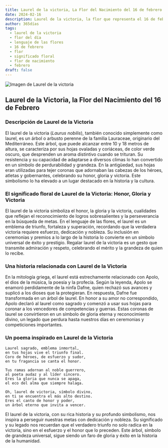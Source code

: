 ```yaml
---
title: Laurel de la victoria, La Flor del Nacimiento del 16 de febrero
date: 2024-02-16
description: Laurel de la victoria, la flor que representa el 16 de febrero, simboliza Honor, gloria y victoria. Descubre su fascinante historia, significado en el lenguaje de las flores y una poesía que celebra su belleza.
author: 365días
tags:
  - laurel de la victoria
  - flor del día
  - lenguaje de las flores
  - 16 de febrero
  - flor
  - significado floral
  - flor de nacimiento
  - febrero
draft: false
---
```



![Imagen de Laurel de la victoria](https://cdn.pixabay.com/photo/2017/09/23/19/24/laurel-2779880_640.jpg#center)


## Laurel de la Victoria, la Flor del Nacimiento del 16 de Febrero

### Descripción de Laurel de la Victoria

El laurel de la victoria (_Laurus nobilis_), también conocido simplemente como laurel, es un árbol o arbusto perenne de la familia Lauraceae, originario del Mediterráneo. Este árbol, que puede alcanzar entre 10 y 18 metros de altura, se caracteriza por sus hojas ovaladas y coriáceas, de color verde oscuro, que desprenden un aroma distintivo cuando se trituran. Su resistencia y su capacidad de adaptarse a diversos climas lo han convertido en un símbolo de perdurabilidad y grandeza. En la antigüedad, sus hojas eran utilizadas para tejer coronas que adornaban las cabezas de los héroes, atletas y gobernantes, celebrando su honor, gloria y victoria. Este simbolismo lo ha elevado a un lugar destacado en la historia y la cultura.

### El significado floral de Laurel de la Victoria: Honor, Gloria y Victoria

El laurel de la victoria simboliza el honor, la gloria y la victoria, cualidades que reflejan el reconocimiento de logros sobresalientes y la perseverancia en la búsqueda de metas. En el lenguaje de las flores, el laurel es un emblema de triunfo, fortaleza y superación, recordando que la verdadera victoria requiere esfuerzo, dedicación y nobleza. Su inclusión en ceremonias y premios a lo largo de la historia lo convierte en un símbolo universal de éxito y prestigio. Regalar laurel de la victoria es un gesto que transmite admiración y respeto, celebrando el mérito y la grandeza de quien lo recibe.

### Una historia relacionada con Laurel de la Victoria

En la mitología griega, el laurel está estrechamente relacionado con Apolo, el dios de la música, la poesía y la profecía. Según la leyenda, Apolo se enamoró perdidamente de la ninfa Dafne, quien rechazó sus avances y suplicó a los dioses que la protegieran. En respuesta, Dafne fue transformada en un árbol de laurel. En honor a su amor no correspondido, Apolo declaró al laurel como sagrado y comenzó a usar sus hojas para coronar a los vencedores de competencias y guerras. Estas coronas de laurel se convirtieron en un símbolo de gloria eterna y reconocimiento divino, un legado que perdura hasta nuestros días en ceremonias y competiciones importantes.

### Un poema inspirado en Laurel de la Victoria

```
Laurel sagrado, emblema inmortal,  
en tus hojas vive el triunfo final.  
Coro de héroes, de esfuerzo y sudor,  
en tu fragancia se canta el honor.  

Tus ramas adornan al noble guerrero,  
al poeta audaz y al líder sincero.  
Eres la gloria que nunca se apaga,  
el eco del alma que siempre halaga.  

Oh, laurel de victoria, símbolo divino,  
en ti se encuentra el más alto destino.  
Eres el canto de honor y poder,  
un árbol eterno que invita a vencer.  
```

El laurel de la victoria, con su rica historia y su profundo simbolismo, nos inspira a perseguir nuestras metas con dedicación y nobleza. Su significado y su legado nos recuerdan que el verdadero triunfo no solo radica en la victoria, sino en el esfuerzo y el honor que lo preceden. Este árbol, símbolo de grandeza universal, sigue siendo un faro de gloria y éxito en la historia de la humanidad.
